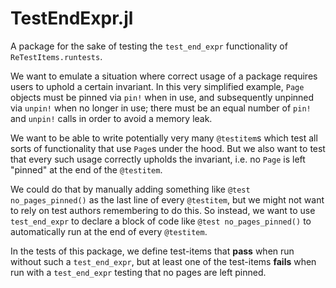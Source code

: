 # TestEndExpr.jl

A package for the sake of testing the `test_end_expr` functionality of `ReTestItems.runtests`.

We want to emulate a situation where correct usage of a package requires users to uphold a certain invariant.
In this very simplified example, `Page` objects must be pinned via `pin!` when in use, and subsequently unpinned via `unpin!` when no longer in use; there must be an equal number of `pin!` and `unpin!` calls in order to avoid a memory leak.

We want to be able to write potentially very many `@testitem`s which test all sorts of functionality that use `Page`s under the hood.
But we also want to test that every such usage correctly upholds the invariant, i.e. no `Page` is left "pinned" at the end of the `@testitem`.

We could do that by manually adding something like `@test no_pages_pinned()` as the last line of every `@testitem`, but we might not want to rely on test authors remembering to do this.
So instead, we want to use `test_end_expr` to declare a block of code like `@test no_pages_pinned()` to automatically run at the end of every `@testitem`.

In the tests of this package, we define test-items that **pass** when run without such a `test_end_expr`, but at least one of the test-items **fails** when run with a `test_end_expr` testing that no pages are left pinned.
